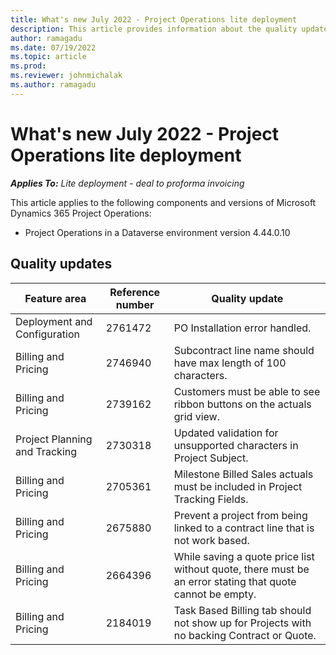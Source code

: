 ```yaml
---
title: What's new July 2022 - Project Operations lite deployment
description: This article provides information about the quality updates that are available in the July 2022 release of Microsoft Dynamics 365 Project Operations lite deployment.
author: ramagadu
ms.date: 07/19/2022
ms.topic: article
ms.prod:
ms.reviewer: johnmichalak 
ms.author: ramagadu
---
```


# What's new July 2022 - Project Operations lite deployment

_**Applies To:** Lite deployment - deal to proforma invoicing_

This article applies to the following components and versions of Microsoft Dynamics 365 Project Operations:

- Project Operations in a Dataverse environment version 4.44.0.10

## Quality updates

| Feature area | Reference number | Quality update |
| --- | --- | --- |
| Deployment and Configuration | 2761472 | PO Installation error handled. |
| Billing and Pricing |2746940 | Subcontract line name should have max length of 100 characters.|
| Billing and Pricing |2739162 | Customers must be able to see ribbon buttons on the actuals grid view. |
| Project Planning and Tracking | 2730318 |Updated validation for unsupported characters in Project Subject. |
| Billing and Pricing |2705361 | Milestone Billed Sales actuals must  be included in Project Tracking Fields. |
| Billing and Pricing |2675880 | Prevent a project from being linked to a contract line that is not work based. |
| Billing and Pricing |2664396 | While saving a quote price list without quote, there must be an error stating that quote cannot be empty. |
| Billing and Pricing |2184019 | Task Based Billing tab should not show up for Projects with no backing Contract or Quote. |

